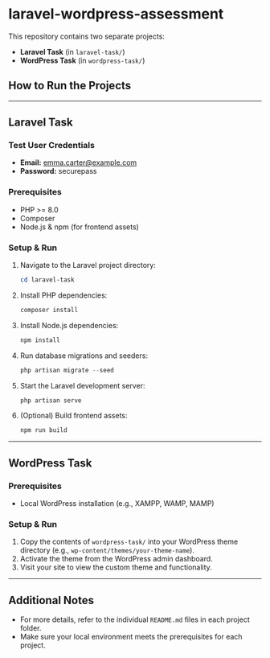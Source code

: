 # laravel-wordpress-assessment

This repository contains two separate projects:

-   **Laravel Task** (in `laravel-task/`)
-   **WordPress Task** (in `wordpress-task/`)

## How to Run the Projects

---

## Laravel Task

### Test User Credentials

-   **Email:** emma.carter@example.com
-   **Password:** securepass

### Prerequisites

-   PHP >= 8.0
-   Composer
-   Node.js & npm (for frontend assets)

### Setup & Run

1. Navigate to the Laravel project directory:
    ```powershell
    cd laravel-task
    ```
2. Install PHP dependencies:
    ```powershell
    composer install
    ```
3. Install Node.js dependencies:
    ```powershell
    npm install
    ```
4. Run database migrations and seeders:
    ```powershell
    php artisan migrate --seed
    ```
5. Start the Laravel development server:
    ```powershell
    php artisan serve
    ```
6. (Optional) Build frontend assets:
    ```powershell
    npm run build
    ```

---

## WordPress Task

### Prerequisites

-   Local WordPress installation (e.g., XAMPP, WAMP, MAMP)

### Setup & Run

1. Copy the contents of `wordpress-task/` into your WordPress theme directory (e.g., `wp-content/themes/your-theme-name`).
2. Activate the theme from the WordPress admin dashboard.
3. Visit your site to view the custom theme and functionality.

---

## Additional Notes

-   For more details, refer to the individual `README.md` files in each project folder.
-   Make sure your local environment meets the prerequisites for each project.
